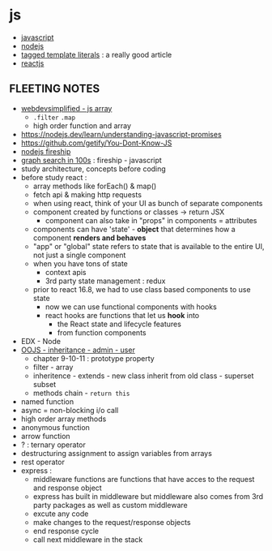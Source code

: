 # js

- [javascript](javascript)
- [nodejs](nodejs)
- [tagged template literals](https://wesbos.com/tagged-template-literals) : a really good article
- [reactjs](reactjs)

## FLEETING NOTES

- [webdevsimplified - js array](https://www.youtube.com/watch?v=R8rmfD9Y5-c&list=PLZlA0Gpn_vH-0FlQnruw2rd1HuiYJHHkm)
     - `.filter` `.map`
     - high order function and array
- https://nodejs.dev/learn/understanding-javascript-promises
- https://github.com/getify/You-Dont-Know-JS
- [nodejs fireship](https://www.youtube.com/watch?v=ENrzD9HAZK4)
- [graph search in 100s](https://www.youtube.com/watch?v=cWNEl4HE2OE) : fireship - javascript
- study architecture, concepts before coding
- before study react :
     - array methods like forEach() & map()
     - fetch api & making http requests
     - when using react, think of your UI as bunch of separate components
     * component created by functions or classes -> return JSX
          - component can also take in "props" in components = attributes
     - components can have 'state' - **object** that determines how a component **renders and behaves**
     - "app" or "global" state refers to state that is available to the entire UI, not just a single component
     - when you have tons of state
          - context apis
          - 3rd party state management : redux
     - prior to react 16.8, we had to use class based components to use state
          - now we can use functional components with hooks
          - react hooks are functions that let us **hook** into
               - the React state and lifecycle features
               - from function components
- EDX - Node
- [OOJS - inheritance - admin - user](https://www.youtube.com/watch?v=_cgBvtYT3fQ)
     - chapter 9-10-11 : prototype property
     - filter - array
     - inheritence - extends - new class inherit from old class - superset subset
     - methods chain - `return this`
- named function
- async = non-blocking i/o call
- high order array methods
- anonymous function
- arrow function
- ? : ternary operator
- destructuring assignment to assign variables from arrays
- rest operator
- express :
     - middleware functions are functions that have acces to the request and response object
     - express has built in middleware but middleware also comes from 3rd party packages as well as custom middleware
     - excute any code
     - make changes to the request/response objects
     - end response cycle
     - call next middleware in the stack
